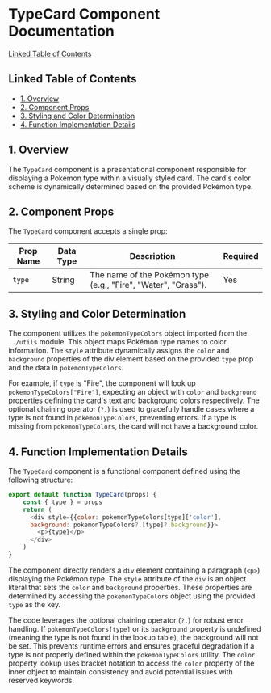 # TypeCard Component Documentation

[Linked Table of Contents](#linked-table-of-contents)

## Linked Table of Contents

* [1. Overview](#1-overview)
* [2. Component Props](#2-component-props)
* [3. Styling and Color Determination](#3-styling-and-color-determination)
* [4. Function Implementation Details](#4-function-implementation-details)


## 1. Overview

The `TypeCard` component is a presentational component responsible for displaying a Pokémon type within a visually styled card.  The card's color scheme is dynamically determined based on the provided Pokémon type.

## 2. Component Props

The `TypeCard` component accepts a single prop:

| Prop Name | Data Type | Description | Required |
|---|---|---|---|
| `type` | String | The name of the Pokémon type (e.g., "Fire", "Water", "Grass"). | Yes |


## 3. Styling and Color Determination

The component utilizes the `pokemonTypeColors` object imported from the `../utils` module. This object maps Pokémon type names to color information.  The `style` attribute dynamically assigns the `color` and `background` properties of the div element based on the provided `type` prop and the data in `pokemonTypeColors`.

For example, if `type` is "Fire", the component will look up `pokemonTypeColors["Fire"]`, expecting an object with `color` and `background` properties defining the card's text and background colors respectively.  The optional chaining operator (`?.`) is used to gracefully handle cases where a type is not found in `pokemonTypeColors`, preventing errors. If a type is missing from `pokemonTypeColors`, the card will not have a background color.

## 4. Function Implementation Details

The `TypeCard` component is a functional component defined using the following structure:

```javascript
export default function TypeCard(props) {
    const { type } = props
    return (
      <div style={{color: pokemonTypeColors[type]['color'], 
      background: pokemonTypeColors?.[type]?.background}}>
        <p>{type}</p>
      </div>
    )
}
```

The component directly renders a `div` element containing a paragraph (`<p>`) displaying the Pokémon type.  The `style` attribute of the `div` is an object literal that sets the `color` and `background` properties.  These properties are determined by accessing the `pokemonTypeColors` object using the provided `type` as the key.

The code leverages the optional chaining operator (`?.`) for robust error handling. If `pokemonTypeColors[type]` or its `background` property is undefined (meaning the type is not found in the lookup table), the background will not be set. This prevents runtime errors and ensures graceful degradation if a type is not properly defined within the `pokemonTypeColors` utility.  The `color` property lookup uses bracket notation to access the `color` property of the inner object to maintain consistency and avoid potential issues with reserved keywords.
